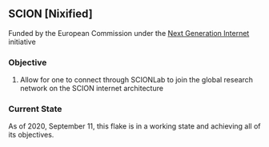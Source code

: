 ## SCION [Nixified]

Funded by the European Commission under the [Next Generation Internet](https://www.ngi.eu/ngi-projects/ngi-zero/) initiative

### Objective

1. Allow for one to connect through SCIONLab to join the global research network on the SCION internet architecture

### Current State

As of 2020, September 11, this flake is in a working state and achieving all of its objectives.
